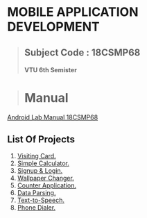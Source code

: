 ﻿# MOBILE APPLICATION DEVELOPMENT
 > ## Subject Code : 18CSMP68
 > #### VTU  6th Semister 

 
 > # Manual 
  [Android Lab Manual 18CSMP68 ](https://github.com/jaideeppoojary/Mobile_Application_Development_Lab/blob/main/18CSMP68_MAD_Manual.pdf)
 
 ## List Of Projects
 1. [Visiting Card.](https://github.com/jaideeppoojary/Mobile_Application_Development_Lab/tree/main/VisitingCard)
 2. [Simple Calculator.](https://github.com/jaideeppoojary/Mobile_Application_Development_Lab/tree/main/SimpleCalculator)
 3. [Signup & Login.](https://github.com/jaideeppoojary/Mobile_Application_Development_Lab/tree/main/SignUpLoginProject)
 4. [Wallpaper Changer.](https://github.com/jaideeppoojary/Mobile_Application_Development_Lab/tree/main/WallpaperChange)
 5. [Counter Application.](https://github.com/jaideeppoojary/Mobile_Application_Development_Lab/tree/main/CounterApp)
 6. [Data Parsing.](https://github.com/jaideeppoojary/Mobile_Application_Development_Lab/tree/main/DataParsing)
 7. [Text-to-Speech.](https://github.com/jaideeppoojary/Mobile_Application_Development_Lab/tree/main/TextToSpeachLab)
 8. [Phone Dialer.](https://github.com/jaideeppoojary/Mobile_Application_Development_Lab/tree/main/PhoneApp)

